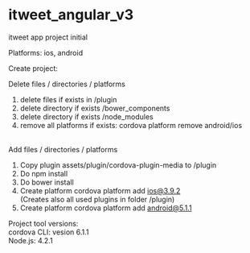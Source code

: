 # itweet_angular_v3
itweet app project initial

Platforms: ios, android

Create project:

Delete files / directories / platforms<br/>
1. delete files if exists in /plugin<br/>
2. delete directory if exists /bower_components<br/>
3. delete directory if exists /node_modules<br/>
4. remove all platforms if exists: cordova platform remove android/ios<br/><br/>

Add files / directories / platforms<br/>
1. Copy plugin assets/plugin/cordova-plugin-media to /plugin<br/>
2. Do npm install<br/>
3. Do bower install<br/>
4. Create platform cordova platform add ios@3.9.2<br/>
(Creates also all used plugins in folder /plugin)<br/>
5. Create platform cordova platform add android@5.1.1<br/>

Project tool versions:<br/>
cordova CLI: vesion 6.1.1<br/>
Node.js: 4.2.1<br/><br/>


